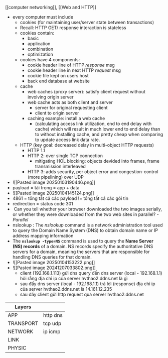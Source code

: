 [[computer networking]], [[Web and HTTP]]

- every computer must include
	- cookies (for maintaining user/server state between transactions) 
	- Recall: HTTP GET/ response interaction is stateless
	- cookies contain:
		- basic
		- application
		- combination
		- optimization
	- cookies have 4 components:
		- cookie header line of HTTP *response* msg
		- cookie header line in next HTTP *request* msg
		- cookie file kept on users host 
		- back end database at website
	- cache 
		- web caches (proxy server): satisfy client request without involving origin server
		- web cache acts as both client and server 
			- server for original requesting client
			- client to origin server
		- caching example: install a web cache
			- (calculating access link utilization, end to end delay with cache) which will result in much lower end to end delay than to without installing cache, and pretty cheap when comparing to update access link data rate.
	- HTTP (key goal: decreased delay in multi-object HTTP requests)
		- HTTP 1.1
		- HTTP 2: over single TCP connection
			- mitigating HOL blocking: objects devided into frames, frame transmission interleaved
		- HTTP 3: adds security, per object error and congestion-control (more pipelining) over UDP
- ![[Pasted image 20250103190446.png]]
- payload = tải trọng = app + data 
- ![[Pasted image 20250104145124.png]]
- 4861 = tổng tất cả các payload $!=$ tổng tất cả các gói tin
- redirection = status code 301
-  Can you tell whether your browser downloaded the two images serially, or whether they were downloaded from the two web sites in parallel? - *Parallel* 
- nslookup : The _nslookup_ command is a network administration tool used to query the Domain Name System (DNS) to obtain domain name or IP address mapping information
- The **`nslookup -type=NS`** command is used to query the **Name Server (NS) records** of a domain. NS records specify the authoritative DNS servers for a domain, meaning the servers that are responsible for handling DNS queries for that domain.
- ![[Pasted image 20250104153222.png]]
- ![[Pasted image 20241207033802.png]]
	- client (192.168.1.113) gửi dns query đến dns server (local - 192.168.1.1) hỏi rằng địa chỉ ip của server hvthao2.ddns.net là gì 
	- sau đấy dns server (local - 192.168.1.1) trả lời (response) địa chỉ ip của server hvthao2.ddns.net là 14.161.12.235 
	- sau đấy client gửi http request qua server hvthao2.ddns.net


| Layers    |          |
| --------- | -------- |
| APP       | http dns |
| TRANSPORT | tcp udp  |
| NETWORK   | ip icmp  |
| LINK      |          |
| PHYSIC    |          |
